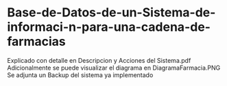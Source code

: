 # Base-de-Datos-de-un-Sistema-de-informaci-n-para-una-cadena-de-farmacias
Explicado con detalle en Descripcion y Acciones del Sistema.pdf
Adicionalmente se puede visualizar el diagrama en DiagramaFarmacia.PNG 
Se adjunta un Backup del sistema ya implementado 
